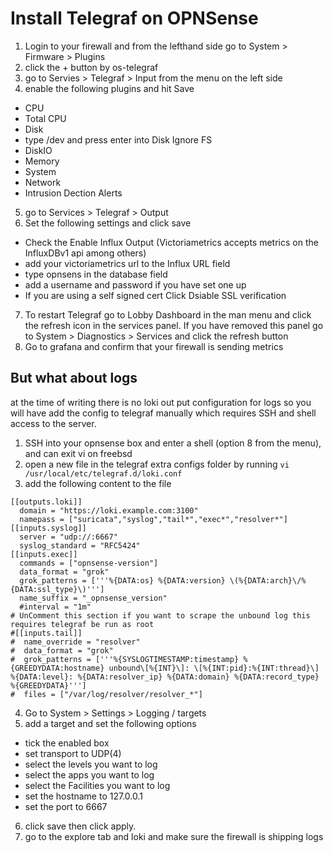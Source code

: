 # Install Telegraf on OPNSense
1. Login to your firewall and from the lefthand side go to System > Firmware > Plugins
2. click the + button by os-telegraf
3. go to Servies > Telegraf > Input from the menu on the left side
4. enable the following plugins and hit Save
  * CPU
  * Total CPU
  * Disk
  * type /dev and press enter into Disk Ignore FS
  * DiskIO
  * Memory
  * System
  * Network
  * Intrusion Dection Alerts
5. go to Services > Telegraf > Output
6. Set the following settings and click save
  * Check the Enable Influx Output (Victoriametrics accepts metrics on the InfluxDBv1 api among others)
  * add your victoriametrics url to the Influx URL field
  * type opnsens in the database field
  * add a username and password if you have set one up
  * If you are using a self signed cert Click Dsiable SSL verification
7. To restart Telegraf go to Lobby Dashboard in the man menu and click the refresh icon in the services panel. If you have removed this panel go to System > Diagnostics > Services and click the refresh button
8. Go to grafana and confirm that your firewall is sending metrics

## But what about logs
at the time of writing there is no loki out put configuration for logs so you will have add the config to telegraf manually which requires SSH and shell access to the server. 
1. SSH into your opnsense box and enter a shell (option 8 from the menu), and can exit vi on freebsd
2. open a new file in the telegraf extra configs folder by running ```vi /usr/local/etc/telegraf.d/loki.conf```
3. add the following content to the file 
```
[[outputs.loki]]
  domain = "https://loki.example.com:3100"
  namepass = ["suricata","syslog","tail*","exec*","resolver*"]
[[inputs.syslog]]
  server = "udp://:6667"
  syslog_standard = "RFC5424"
[[inputs.exec]]
  commands = ["opnsense-version"]
  data_format = "grok"
  grok_patterns = ['''%{DATA:os} %{DATA:version} \(%{DATA:arch}\/%{DATA:ssl_type}\)''']
  name_suffix = "_opnsense_version"
  #interval = "1m"
# UnComment this section if you want to scrape the unbound log this requires telegraf be run as root
#[[inputs.tail]]
#  name_override = "resolver"
#  data_format = "grok"
#  grok_patterns = ['''%{SYSLOGTIMESTAMP:timestamp} %{GREEDYDATA:hostname} unbound\[%{INT}\]: \[%{INT:pid}:%{INT:thread}\] %{DATA:level}: %{DATA:resolver_ip} %{DATA:domain} %{DATA:record_type} %{GREEDYDATA}''']
#  files = ["/var/log/resolver/resolver_*"]

```
4. Go to System > Settings > Logging / targets
5. add a target and set the following options
  * tick the enabled box
  * set transport to UDP(4)
  * select the levels you want to log
  * select the apps you want to log
  * select the Facilities you want to log
  * set the hostname to 127.0.0.1
  * set the port to 6667
6. click save then click apply. 
7. go to the explore tab and loki and make sure the firewall is shipping logs